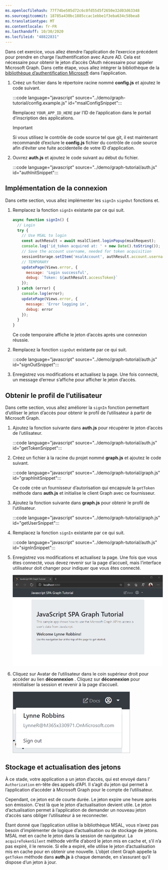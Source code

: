 ```yaml
---
ms.openlocfilehash: 77f74be505d72c6c0fd55d5f2650e32d03d63348
ms.sourcegitcommit: 18785a430bc1885ccac1ebbe1f3eba634c58bea8
ms.translationtype: MT
ms.contentlocale: fr-FR
ms.lasthandoff: 10/30/2020
ms.locfileid: "48822831"
---
```

<!-- markdownlint-disable MD002 MD041 -->

Dans cet exercice, vous allez étendre l’application de l’exercice précédent pour prendre en charge l’authentification avec Azure AD. Cela est nécessaire pour obtenir le jeton d’accès OAuth nécessaire pour appeler Microsoft Graph. Dans cette étape, vous allez intégrer la bibliothèque de la [bibliothèque d’authentification Microsoft](https://github.com/AzureAD/microsoft-authentication-library-for-js) dans l’application.

1. Créez un fichier dans le répertoire racine nommé **config.js** et ajoutez le code suivant.

    :::code language="javascript" source="../demo/graph-tutorial/config.example.js" id="msalConfigSnippet":::

    Remplacez `YOUR_APP_ID_HERE` par l’ID de l’application dans le portail d’inscription des applications.

    > [!IMPORTANT]
    > Si vous utilisez le contrôle de code source tel que git, il est maintenant recommandé d’exclure le **config.js** fichier du contrôle de code source afin d’éviter une fuite accidentelle de votre ID d’application.

1. Ouvrez **auth.js** et ajoutez le code suivant au début du fichier.

    :::code language="javascript" source="../demo/graph-tutorial/auth.js" id="authInitSnippet":::

## <a name="implement-sign-in"></a>Implémentation de la connexion

Dans cette section, vous allez implémenter les `signIn` `signOut` fonctions et.

1. Remplacez la fonction `signIn` existante par ce qui suit.

    ```javascript
    async function signIn() {
      // Login
      try {
        // Use MSAL to login
        const authResult = await msalClient.loginPopup(msalRequest);
        console.log('id_token acquired at: ' + new Date().toString());
        // Save the account username, needed for token acquisition
        sessionStorage.setItem('msalAccount', authResult.account.username);
        // TEMPORARY
        updatePage(Views.error, {
          message: 'Login successful',
          debug: `Token: ${authResult.accessToken}`
        });
      } catch (error) {
        console.log(error);
        updatePage(Views.error, {
          message: 'Error logging in',
          debug: error
        });
      }
    }
    ```

    Ce code temporaire affiche le jeton d’accès après une connexion réussie.

1. Remplacez la fonction `signOut` existante par ce qui suit.

    :::code language="javascript" source="../demo/graph-tutorial/auth.js" id="signOutSnippet":::

1. Enregistrez vos modifications et actualisez la page. Une fois connecté, un message d’erreur s’affiche pour afficher le jeton d’accès.

## <a name="get-the-users-profile"></a>Obtenir le profil de l’utilisateur

Dans cette section, vous allez améliorer la `signIn` fonction permettant d’utiliser le jeton d’accès pour obtenir le profil de l’utilisateur à partir de Microsoft Graph.

1. Ajoutez la fonction suivante dans **auth.js** pour récupérer le jeton d’accès de l’utilisateur.

    :::code language="javascript" source="../demo/graph-tutorial/auth.js" id="getTokenSnippet":::

1. Créez un fichier à la racine du projet nommé **graph.js** et ajoutez le code suivant.

    :::code language="javascript" source="../demo/graph-tutorial/graph.js" id="graphInitSnippet":::

    Ce code crée un fournisseur d’autorisation qui encapsule la `getToken` méthode dans **auth.js** et initialise le client Graph avec ce fournisseur.

1. Ajoutez la fonction suivante dans **graph.js** pour obtenir le profil de l’utilisateur.

    :::code language="javascript" source="../demo/graph-tutorial/graph.js" id="getUserSnippet":::

1. Remplacez la fonction `signIn` existante par ce qui suit.

    :::code language="javascript" source="../demo/graph-tutorial/auth.js" id="signInSnippet":::

1. Enregistrez vos modifications et actualisez la page. Une fois que vous êtes connecté, vous devez revenir sur la page d’accueil, mais l’interface utilisateur doit changer pour indiquer que vous êtes connecté.

    ![Capture d’écran de la page d’accueil après la connexion](./images/user-signed-in.png)

1. Cliquez sur Avatar de l’utilisateur dans le coin supérieur droit pour accéder au lien **déconnexion** . Cliquez sur **déconnexion** pour réinitialiser la session et revenir à la page d’accueil.

    ![Capture d’écran du menu déroulant avec le lien Déconnexion](./images/sign-out-button.png)

## <a name="storing-and-refreshing-tokens"></a>Stockage et actualisation des jetons

À ce stade, votre application a un jeton d’accès, qui est envoyé dans l' `Authorization` en-tête des appels d’API. Il s’agit du jeton qui permet à l’application d’accéder à Microsoft Graph pour le compte de l’utilisateur.

Cependant, ce jeton est de courte durée. Le jeton expire une heure après son émission. C’est là que le jeton d’actualisation devient utile. Le jeton d’actualisation permet à l’application de demander un nouveau jeton d’accès sans obliger l’utilisateur à se reconnecter.

Étant donné que l’application utilise la bibliothèque MSAL, vous n’avez pas besoin d’implémenter de logique d’actualisation ou de stockage de jetons. MSAL met en cache le jeton dans la session de navigateur. La `acquireTokenSilent` méthode vérifie d’abord le jeton mis en cache et, s’il n’a pas expiré, il le renvoie. Si elle a expiré, elle utilise le jeton d’actualisation mis en cache pour en obtenir une nouvelle. L’objet client Graph appelle la `getToken` méthode dans **auth.js** à chaque demande, en s’assurant qu’il dispose d’un jeton à jour.
